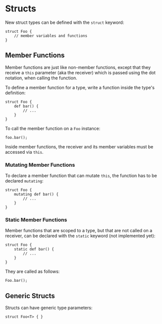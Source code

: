 # Structs

New struct types can be defined with the `struct` keyword:

```
struct Foo {
    // member variables and functions
}
```

## Member Functions

Member functions are just like non-member functions, except that they receive a
`this` parameter (aka the receiver) which is passed using the dot notation, when
calling the function.

To define a member function for a type, write a function inside the type's
definition:

```
struct Foo {
    def bar() {
        // ...
    }
}
```

To call the member function on a `Foo` instance:

```
foo.bar();
```

Inside member functions, the receiver and its member variables must be accessed
via `this`.

### Mutating Member Functions

To declare a member function that can mutate `this`, the function has to be
declared `mutating`:

```
struct Foo {
    mutating def bar() {
        // ...
    }
}
```

### Static Member Functions

Member functions that are scoped to a type, but that are not called on a
receiver, can be declared with the `static` keyword (not implemented yet):

```
struct Foo {
    static def bar() {
        // ...
    }
}
```

They are called as follows:

```
Foo.bar();
```

## Generic Structs

Structs can have generic type parameters:

```
struct Foo<T> { }
```

